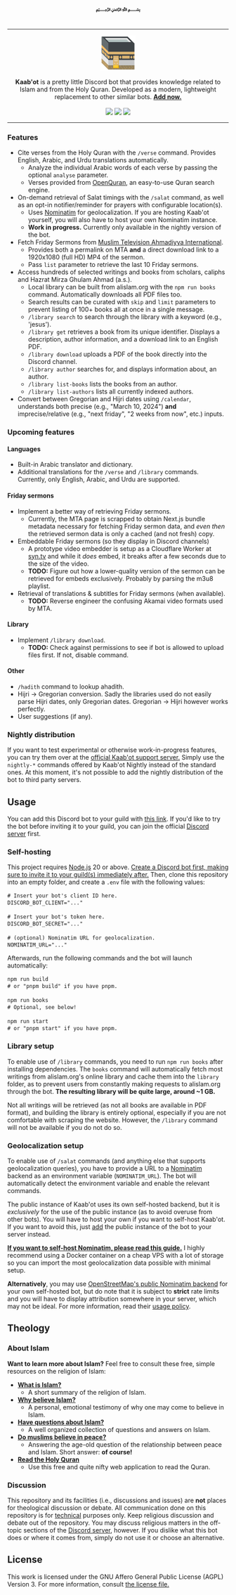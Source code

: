 <p align="center">
<br>
<b>﷽</b>
<br><br>
</p>

---

<p align="center">
<img width="80" height="80" align="center" src="./logos/logo.svg"><br><Br>
<b>Kaab'ot</b> is a pretty little Discord bot that provides knowledge related to Islam and from the Holy Quran. Developed as a modern, lightweight replacement to other similar bots. <a href="https://add.kaabot.org"><b>Add now.</b></a><br><br>
<a href="https://discord.kaabot.org"><img src="https://dcbadge.vercel.app/api/server/sXbjZzH5zy?style=flat"></a> <a href=""><img src="https://badgen.net/github/release/mblouka/kaabot"></a> <a href="LICENSE.md"><img src="https://badgen.net/github/license/mblouka/kaabot" /></a> 
</p>

---

### Features

- Cite verses from the Holy Quran with the `/verse` command. Provides English, Arabic, and Urdu translations automatically.
  - Analyze the individual Arabic words of each verse by passing the optional `analyse` parameter.
  - Verses provided from [OpenQuran](https://www.openquran.com/), an easy-to-use Quran search engine.
- On-demand retrieval of Salat timings with the `/salat` command, as well as an opt-in notifier/reminder for prayers with configurable location(s).
  - Uses [Nominatim](https://github.com/osm-search/Nominatim) for geolocalization. If you are hosting Kaab'ot yourself, you will also have to host your own Nominatim instance.
  - **Work in progress.** Currently only available in the nightly version of the bot.
- Fetch Friday Sermons from [Muslim Television Ahmadiyya International](https://beta.mta.tv/).
  - Provides both a permalink on MTA **and** a direct download link to a 1920x1080 (full HD) MP4 of the sermon.
  - Pass `list` parameter to retrieve the last 10 Friday sermons.
- Access hundreds of selected writings and books from scholars, caliphs and Hazrat Mirza Ghulam Ahmad (a.s.).
  - Local library can be built from alislam.org with the `npm run books` command. Automatically downloads all PDF files too.
  - Search results can be curated with `skip` and `limit` parameters to prevent listing of 100+ books all at once in a single message.
  - `/library search` to search through the library with a keyword (e.g., 'jesus').
  - `/library get` retrieves a book from its unique identifier. Displays a description, author information, and a download link to an English PDF.
  - `/library download` uploads a PDF of the book directly into the Discord channel.
  - `/library author` searches for, and displays information about, an author.
  - `/library list-books` lists the books from an author.
  - `/library list-authors` lists all currently indexed authors.
- Convert between Gregorian and Hijri dates using `/calendar`, understands both precise (e.g., "March 10, 2024") **and** imprecise/relative (e.g., "next friday", "2 weeks from now", etc.) inputs.

### Upcoming features

#### Languages

- Built-in Arabic translator and dictionary.
- Additional translations for the `/verse` and `/library` commands. Currently, only English, Arabic, and Urdu are supported.

#### Friday sermons

- Implement a better way of retrieving Friday sermons.
  - Currently, the MTA page is scrapped to obtain Next.js bundle metadata necessary for fetching Friday sermon data, and _even then_ the retrieved sermon data is only a cached (and not fresh) copy.
- Embeddable Friday sermons (so they display in Discord channels)
  - A prototype video embedder is setup as a Cloudflare Worker at [syn.tv](https://github.com/mblouka/syntv) and while it _does_ embed, it breaks after a few seconds due to the size of the video.
  - **TODO:** Figure out how a lower-quality version of the sermon can be retrieved for embeds exclusively. Probably by parsing the m3u8 playlist.
- Retrieval of translations & subtitles for Friday sermons (when available).
  - **TODO:** Reverse engineer the confusing Akamai video formats used by MTA.

#### Library

- Implement `/library download`.
  - **TODO:** Check against permissions to see if bot is allowed to upload files first. If not, disable command.

#### Other

- `/hadith` command to lookup ahadith.
- Hijri → Gregorian conversion. Sadly the libraries used do not easily parse Hijri dates, only Gregorian dates. Gregorian → Hijri however works perfectly.
- User suggestions (if any).

### Nightly distribution

If you want to test experimental or otherwise work-in-progress features, you can try them over at the [official Kaab'ot support server.](https://discord.kaabot.org) Simply use the `nightly-*` commands offered by Kaab'ot Nightly instead of the standard ones. At this moment, it's not possible to add the nightly distribution of the bot to third party servers.

## Usage

You can add this Discord bot to your guild with [this link](https://add.kaabot.org). If you'd like to try the bot before inviting it to your guild, you can join the official [Discord server](https://discord.kaabot.org) first.

### Self-hosting

This project requires [Node.js](https://nodejs.org/en) 20 or above. [Create a Discord bot first, making sure to invite it to your guild(s) immediately after.](https://discord.com/developers/docs/getting-started#step-1-creating-an-app) Then, clone this repository into an empty folder, and create a `.env` file with the following values:

```shell
# Insert your bot's client ID here.
DISCORD_BOT_CLIENT="..."

# Insert your bot's token here.
DISCORD_BOT_SECRET="..."

# (optional) Nominatim URL for geolocalization.
NOMINATIM_URL="..."
```

Afterwards, run the following commands and the bot will launch automatically:

```shell
npm run build
# or "pnpm build" if you have pnpm.

npm run books
# Optional, see below!

npm run start
# or "pnpm start" if you have pnpm.
```

### Library setup

To enable use of `/library` commands, you need to run `npm run books` after installing dependencies. The `books` command will automatically fetch most writings from alislam.org's online library and cache them into the `library` folder, as to prevent users from constantly making requests to alislam.org through the bot. **The resulting library will be quite large, around ~1 GB.**

Not all writings will be retrieved (as not all books are available in PDF format), and building the library is entirely optional, especially if you are not comfortable with scraping the website. However, the `/library` command will not be available if you do not do so.

### Geolocalization setup

To enable use of `/salat` commands (and anything else that supports geolocalization queries), you have to provide a URL to a [Nominatim](https://github.com/osm-search/Nominatim) backend as an environment variable (`NOMINATIM_URL`). The bot will automatically detect the environment variable and enable the relevant commands.

The public instance of Kaab'ot uses its own self-hosted backend, but it is _exclusively_ for the use of the public instance (as to avoid overuse from other bots). You will have to host your own if you want to self-host Kaab'ot. If you want to avoid this, just [add](https://add.kaabot.org) the public instance of the bot to your server instead.

[**If you want to self-host Nominatim, please read this guide.**](https://github.com/mediagis/nominatim-docker/tree/master/4.4) I highly recommend using a Docker container on a cheap VPS with a lot of storage so you can import the most geolocalization data possible with minimal setup.

**Alternatively**, you may use [OpenStreetMap's public Nominatim backend](https://nominatim.openstreetmap.org/) for your own self-hosted bot, but do note that it is subject to **strict** rate limits and you will have to display attribution somewhere in your server, which may not be ideal. For more information, read their [usage policy](https://operations.osmfoundation.org/policies/nominatim/).

## Theology

### About Islam

**Want to learn more about Islam?** Feel free to consult these free, simple resources on the religion of Islam:

- [**What is Islam?**](https://www.alislam.org/islam/)
  - A short summary of the religion of Islam.
- [**Why believe Islam?**](https://www.alislam.org/articles/why-i-believe-in-islam/)
  - A personal, emotional testimony of why one may come to believe in Islam.
- [**Have questions about Islam?**](https://www.alislam.org/askislam/)
  - A well organized collection of questions and answers on Islam.
- [**Do muslims believe in peace?**](https://www.muslimsforpeace.org/peace/)
  - Answering the age-old question of the relationship between peace and Islam. Short answer: **of course!**
- [**Read the Holy Quran**](https://alislam.org/quran/app/1)
  - Use this free and quite nifty web application to read the Quran.

### Discussion

This repository and its facilities (i.e., discussions and issues) are **not** places for theological discussion or debate. All communication done on this repository is for <ins>technical</ins> purposes only. Keep religious discussion and debate out of the repository. You may discuss religious matters in the off-topic sections of the [Discord server](https://discord.kaabot.org), however. If you dislike what this bot does or where it comes from, simply do not use it or choose an alternative.

## License

This work is licensed under the GNU Affero General Public License (AGPL) Version 3. For more information, consult [the license file.](/LICENSE)
